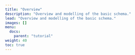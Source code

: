 ```yaml
---
title: "Overview"
description: "Overview and modelling of the basic schema."
lead: "Overview and modelling of the basic schema."
images: []
menu:
  docs:
    parent: "tutorial"
weight: 40
toc: true
---
```


